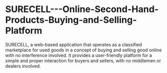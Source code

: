 # SURECELL---Online-Second-Hand-Products-Buying-and-Selling-Platform
SURECELL, a web-based application that operates as a classified marketplace for used goods in a concept of buying and selling good online with no interference involved. It provides a user-friendly platform for a simple and proper interaction for buyers and sellers, with no middlemen or dealers involved. 
